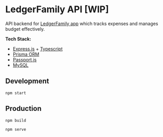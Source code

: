 # LedgerFamily API [WIP]

API backend for [LedgerFamily app](https://github.com/dev-sithu/ledger-family-app) which tracks expenses and manages budget effectively.

**Tech Stack:**
- [Express.js](https://expressjs.com/) + [Typescript](https://www.typescriptlang.org/)
- [Prisma ORM](https://www.prisma.io/)
- [Passport.js](https://www.passportjs.org/)
- [MySQL](https://www.mysql.com/)

## Development

    npm start

## Production

    npm build

    npm serve
